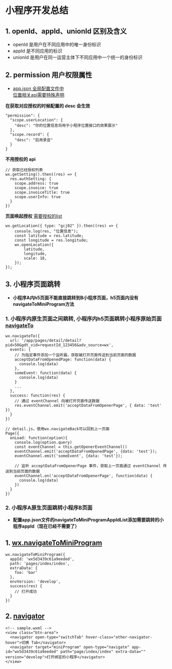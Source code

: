# 小程序开发总结

## 1. openId、appId、unionId 区别及含义

-   openId 是用户在不同应用中的唯一身份标识
-   appId 是不同应用的标识
-   unionId 是用户在同一运营主体下不同应用中一个统一的身份标识

## 2. permission 用户权限属性

-   [app.json 全局配置文件中](https://developers.weixin.qq.com/miniprogram/dev/reference/configuration/app.html)  
[位置相关api需要特殊声明](https://developers.weixin.qq.com/community/develop/doc/000a02f2c5026891650e7f40351c01)

**在获取对应授权的时候配置的 desc 会生效**
```
"permission": {
  "scope.userLocation": {
    "desc": "你的位置信息将用于小程序位置接口的效果展示"
  },
  "scope.record": {
    "desc": "启用录音"
  }
}
```

**不用授权的 api**
```
// 获取已经授权列表
wx.getSetting().then((res) => {
  res.authSetting: {
    scope.address: true
    scope.invoice: true
    scope.invoiceTitle: true
    scope.userInfo: true
  }
})
```

**页面唤起授权**
[需要授权的list](https://developers.weixin.qq.com/miniprogram/dev/framework/open-ability/authorize.html#scope-%E5%88%97%E8%A1%A8)
```
wx.getLocation({ type: "gcj02" }).then((res) => {
    console.log(res, "位置信息");
    const latitude = res.latitude;
    const longitude = res.longitude;
    wx.openLocation({
        latitude,
        longitude,
        scale: 18,
    });
});
```

## 3. 小程序页面跳转
- **小程序A内h5页面不能直接跳转到B小程序页面，h5页面内没有navigateToMiniProgram方法**

### 1. 小程序内原生页面之间跳转, 小程序内h5页面跳转小程序原始页面 [navigateTo](https://developers.weixin.qq.com/miniprogram/dev/api/route/wx.navigateTo.html)

```
wx.navigateTo({
  url: '/app/pages/detail/detail?pid=50&gdt_vid=requestId_123456&adv_source=wx',
  events: {
    // 为指定事件添加一个监听器，获取被打开页面传送到当前页面的数据
    acceptDataFromOpenedPage: function(data) {
      console.log(data)
    },
    someEvent: function(data) {
      console.log(data)
    }
    ...
  },
  success: function(res) {
    // 通过 eventChannel 向被打开页面传送数据
    res.eventChannel.emit('acceptDataFromOpenerPage', { data: 'test' })
  }
})

// detail.js，使用wx.navigateBack可以回到上一页面
Page({
  onLoad: function(option){
    console.log(option.query)
    const eventChannel = this.getOpenerEventChannel()
    eventChannel.emit('acceptDataFromOpenedPage', {data: 'test'});
    eventChannel.emit('someEvent', {data: 'test'});

    // 监听 acceptDataFromOpenerPage 事件，获取上一页面通过 eventChannel 传送到当前页面的数据
    eventChannel.on('acceptDataFromOpenerPage', function(data) {
      console.log(data)
    })
  }
})
```

### 2. 小程序A原生页面跳转小程序B页面
- **配置app.json文件的navigateToMiniProgramAppIdList添加需要跳转的小程序appId（现在已经不需要了）**

## 1. [wx.navigateToMiniProgram](https://developers.weixin.qq.com/miniprogram/dev/api/navigate/wx.navigateToMiniProgram.html)
```
wx.navigateToMiniProgram({
  appId: 'wx5d3439c61a9eeded',
  path: 'pages/index/index',
  extraData: {
    foo: 'bar'
  },
  envVersion: 'develop',
  success(res) {
    // 打开成功
  }
})
```
## 2. [navigator](https://developers.weixin.qq.com/miniprogram/dev/component/navigator.html)
```
<!-- sample.wxml -->
<view class="btn-area">
  <navigator open-type="switchTab" hover-class="other-navigator-hover">切换 Tab</navigator>
  <navigator target="miniProgram" open-type="navigate" app-id="wx5d3439c61a9eeded" path="page/index/index" extra-data="" version="develop">打开绑定的小程序</navigator>
</view>
```